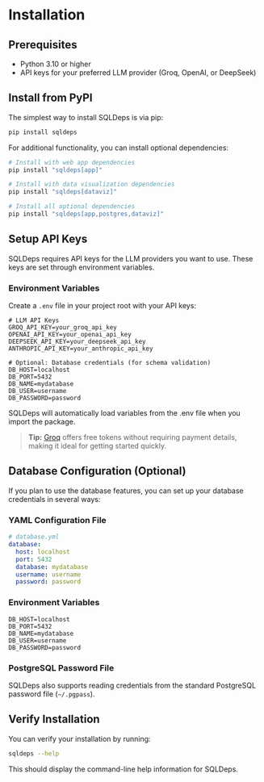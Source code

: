 # Installation

## Prerequisites

- Python 3.10 or higher
- API keys for your preferred LLM provider (Groq, OpenAI, or DeepSeek)

## Install from PyPI

The simplest way to install SQLDeps is via pip:

```bash
pip install sqldeps
```

For additional functionality, you can install optional dependencies:

```bash
# Install with web app dependencies
pip install "sqldeps[app]"

# Install with data visualization dependencies
pip install "sqldeps[dataviz]"

# Install all optional dependencies
pip install "sqldeps[app,postgres,dataviz]"
```

## Setup API Keys

SQLDeps requires API keys for the LLM providers you want to use. These keys are set through environment variables.

### Environment Variables

Create a `.env` file in your project root with your API keys:

```
# LLM API Keys
GROQ_API_KEY=your_groq_api_key
OPENAI_API_KEY=your_openai_api_key
DEEPSEEK_API_KEY=your_deepseek_api_key
ANTHROPIC_API_KEY=your_anthropic_api_key

# Optional: Database credentials (for schema validation)
DB_HOST=localhost
DB_PORT=5432
DB_NAME=mydatabase
DB_USER=username
DB_PASSWORD=password
```

SQLDeps will automatically load variables from the .env file when you import the package.

> **Tip:** [Groq](https://console.groq.com/keys) offers free tokens without requiring payment details, making it ideal for getting started quickly.

## Database Configuration (Optional)

If you plan to use the database features, you can set up your database credentials in several ways:

### YAML Configuration File

```yaml
# database.yml
database:
  host: localhost
  port: 5432
  database: mydatabase
  username: username
  password: password
```

### Environment Variables

```
DB_HOST=localhost
DB_PORT=5432
DB_NAME=mydatabase
DB_USER=username
DB_PASSWORD=password
```

### PostgreSQL Password File

SQLDeps also supports reading credentials from the standard PostgreSQL password file (`~/.pgpass`).

## Verify Installation

You can verify your installation by running:

```bash
sqldeps --help
```

This should display the command-line help information for SQLDeps.
